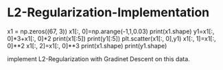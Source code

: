 # L2-Regularization-Implementation
x1 = np.zeros((67, 3)) 
x1[:, 0]=np.arange(-1,1,0.03) 
print(x1.shape) 
y1=x1[:, 0]*3+x1[:, 0]*2 
print(x1[:5]) 
print(y1[:5]) 
plt.scatter(x1[:, 0],y1) 
x1[:, 1]=x1[:, 0]**2 
x1[:, 2]=x1[:, 0]**3 
print(x1.shape) 
print(y1.shape)

implement L2-Regularization with Gradinet Descent on this data.
